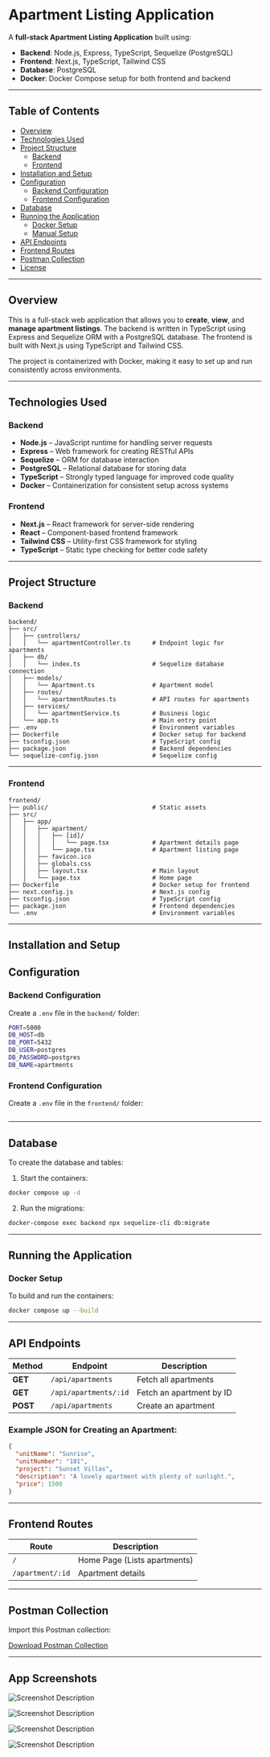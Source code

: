 
# Apartment Listing Application

A **full-stack Apartment Listing Application** built using:

- **Backend**: Node.js, Express, TypeScript, Sequelize (PostgreSQL)
- **Frontend**: Next.js, TypeScript, Tailwind CSS
- **Database**: PostgreSQL
- **Docker**: Docker Compose setup for both frontend and backend

---

## Table of Contents

- [Overview](#overview)
- [Technologies Used](#technologies-used)
- [Project Structure](#project-structure)
  - [Backend](#backend)
  - [Frontend](#frontend)
- [Installation and Setup](#installation-and-setup)
- [Configuration](#configuration)
  - [Backend Configuration](#backend-configuration)
  - [Frontend Configuration](#frontend-configuration)
- [Database](#database)
- [Running the Application](#running-the-application)
  - [Docker Setup](#docker-setup)
  - [Manual Setup](#manual-setup)
- [API Endpoints](#api-endpoints)
- [Frontend Routes](#frontend-routes)
- [Postman Collection](#postman-collection)
- [License](#license)

---

## Overview

This is a full-stack web application that allows you to **create**, **view**, and **manage apartment listings**. The backend is written in TypeScript using Express and Sequelize ORM with a PostgreSQL database. The frontend is built with Next.js using TypeScript and Tailwind CSS.

The project is containerized with Docker, making it easy to set up and run consistently across environments.

---

## Technologies Used

### Backend
- **Node.js** – JavaScript runtime for handling server requests  
- **Express** – Web framework for creating RESTful APIs  
- **Sequelize** – ORM for database interaction  
- **PostgreSQL** – Relational database for storing data  
- **TypeScript** – Strongly typed language for improved code quality  
- **Docker** – Containerization for consistent setup across systems  

### Frontend
- **Next.js** – React framework for server-side rendering  
- **React** – Component-based frontend framework  
- **Tailwind CSS** – Utility-first CSS framework for styling  
- **TypeScript** – Static type checking for better code safety  

---

## Project Structure

### Backend
```plaintext
backend/
├── src/
│   ├── controllers/
│   │   └── apartmentController.ts      # Endpoint logic for apartments
│   ├── db/
│   │   └── index.ts                    # Sequelize database connection
│   ├── models/
│   │   └── Apartment.ts                # Apartment model
│   ├── routes/
│   │   └── apartmentRoutes.ts          # API routes for apartments
│   ├── services/
│   │   └── apartmentService.ts         # Business logic
│   └── app.ts                          # Main entry point
├── .env                                # Environment variables
├── Dockerfile                          # Docker setup for backend
├── tsconfig.json                       # TypeScript config
├── package.json                        # Backend dependencies
└── sequelize-config.json               # Sequelize config
```

---

### Frontend
```plaintext
frontend/
├── public/                             # Static assets
├── src/
│   ├── app/
│   │   ├── apartment/
│   │   │   ├── [id]/
│   │   │   │   └── page.tsx            # Apartment details page
│   │   │   └── page.tsx                # Apartment listing page
│   │   ├── favicon.ico
│   │   ├── globals.css
│   │   ├── layout.tsx                  # Main layout
│   │   └── page.tsx                    # Home page
├── Dockerfile                          # Docker setup for frontend
├── next.config.js                      # Next.js config
├── tsconfig.json                       # TypeScript config
├── package.json                        # Frontend dependencies
└── .env                                # Environment variables
```

---

## Installation and Setup


## Configuration

### Backend Configuration
Create a `.env` file in the `backend/` folder:
```bash
PORT=5000
DB_HOST=db
DB_PORT=5432
DB_USER=postgres
DB_PASSWORD=postgres
DB_NAME=apartments
```

### Frontend Configuration
Create a `.env` file in the `frontend/` folder:
```bash
```

---

## Database

To create the database and tables:
1. Start the containers:
```bash
docker compose up -d
```

2. Run the migrations:
```bash
docker-compose exec backend npx sequelize-cli db:migrate
```

---

## Running the Application

### Docker Setup
To build and run the containers:
```bash
docker compose up --build
```




---

## API Endpoints

| Method | Endpoint | Description |
|--------|----------|-------------|
| **GET** | `/api/apartments` | Fetch all apartments |
| **GET** | `/api/apartments/:id` | Fetch an apartment by ID |
| **POST** | `/api/apartments` | Create an apartment |

### Example JSON for Creating an Apartment:
```json
{
  "unitName": "Sunrise",
  "unitNumber": "101",
  "project": "Sunset Villas",
  "description": "A lovely apartment with plenty of sunlight.",
  "price": 1500
}
```

---

## Frontend Routes

| Route | Description |
|-------|-------------|
| `/` | Home Page (Lists apartments) |
| `/apartment/:id` | Apartment details |

---

## Postman Collection

Import this Postman collection:

[Download Postman Collection](./postman_collection.json)

---

## App Screenshots
![Screenshot Description](./app_screenshots/1.png)

![Screenshot Description](./app_screenshots/2.png)

![Screenshot Description](./app_screenshots/3.png)

![Screenshot Description](./app_screenshots/4.png)

